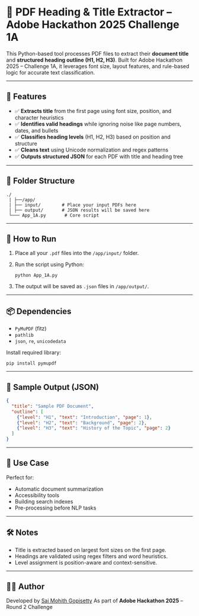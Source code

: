 # 📘 PDF Heading & Title Extractor – Adobe Hackathon 2025 Challenge 1A

This Python-based tool processes PDF files to extract their **document title** and **structured heading outline (H1, H2, H3)**. Built for Adobe Hackathon 2025 – Challenge 1A, it leverages font size, layout features, and rule-based logic for accurate text classification.

---

## 🧠 Features

* ✅ **Extracts title** from the first page using font size, position, and character heuristics
* ✅ **Identifies valid headings** while ignoring noise like page numbers, dates, and bullets
* ✅ **Classifies heading levels** (H1, H2, H3) based on position and structure
* ✅ **Cleans text** using Unicode normalization and regex patterns
* ✅ **Outputs structured JSON** for each PDF with title and heading tree

---

## 📂 Folder Structure

```
./
 | ├──/app/ 
 | ├── input/        # Place your input PDFs here  
 | ├── output/       # JSON results will be saved here  
 └─── App_1A.py       # Core script  
```

---

## 🚀 How to Run

1. Place all your `.pdf` files into the `/app/input/` folder.
2. Run the script using Python:

   ```
   python App_1A.py
   ```
3. The output will be saved as `.json` files in `/app/output/`.

---

## 📦 Dependencies

* `PyMuPDF` (fitz)
* `pathlib`
* `json`, `re`, `unicodedata`

Install required library:

```
pip install pymupdf
```

---

## 📄 Sample Output (JSON)

```json
{
  "title": "Sample PDF Document",
  "outline": [
    {"level": "H1", "text": "Introduction", "page": 1},
    {"level": "H2", "text": "Background", "page": 2},
    {"level": "H3", "text": "History of the Topic", "page": 2}
  ]
}
```

---

## 🎯 Use Case

Perfect for:

* Automatic document summarization
* Accessibility tools
* Building search indexes
* Pre-processing before NLP tasks

---

## 🛠️ Notes

* Title is extracted based on largest font sizes on the first page.
* Headings are validated using regex filters and word heuristics.
* Level assignment is position-aware and context-sensitive.

---

## 👨‍💼 Author

Developed by [Sai Mohith Gopisetty](https://github.com/saimohith-27)
As part of **Adobe Hackathon 2025** – Round 2 Challenge
